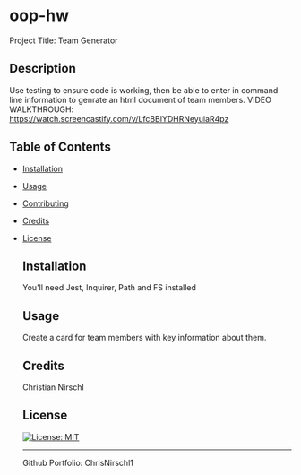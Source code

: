 # oop-hw

Project Title: 
Team Generator 


 ## Description
 
 Use testing to ensure code is working, then be able to enter in command line information to genrate an html document of team members. 
 VIDEO WALKTHROUGH: https://watch.screencastify.com/v/LfcBBlYDHRNeyuiaR4pz
   
 ## Table of Contents
 * [Installation](#installation)
 * [Usage](#usage)
 * [Contributing](#contributing)
 * [Credits](#credits)
 * [License](#license)
 


   ## Installation
   You'll need Jest, Inquirer, Path and FS installed
    
   ## Usage

   Create a card for team members with key information about them.


    
       
   ## Credits
   Christian Nirschl
    
   ## License

   [![License: MIT](https://img.shields.io/badge/License-MIT-yellow.svg)](https://opensource.org/licenses/MIT)
    
   ---

   Github Portfolio: ChrisNirschl1
